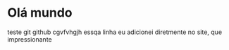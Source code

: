 # Olá mundo
 teste git github
cgvfvhgjh
essqa linha eu adicionei diretmente no site, que impressionante

